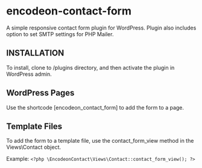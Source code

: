 # encodeon-contact-form
A simple responsive contact form plugin for WordPress. Plugin also includes option to set SMTP settings for PHP Mailer.

## INSTALLATION
To install, clone to /plugins directory, and then activate the plugin in WordPress admin. 

## WordPress Pages
Use the shortcode [encodeon_contact_form] to add the form to a page. 

## Template Files
To add the form to a template file, use the contact_form_view method in the Views\Contact object. 

Example:
`<?php \EncodeonContact\Views\Contact::contact_form_view(); ?>`
